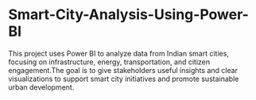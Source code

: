 # Smart-City-Analysis-Using-Power-BI
This project uses Power BI to analyze data from Indian smart cities, focusing on infrastructure, energy, transportation, and citizen engagement.The goal is to give stakeholders useful insights and clear visualizations to support smart city initiatives and promote sustainable urban development.
